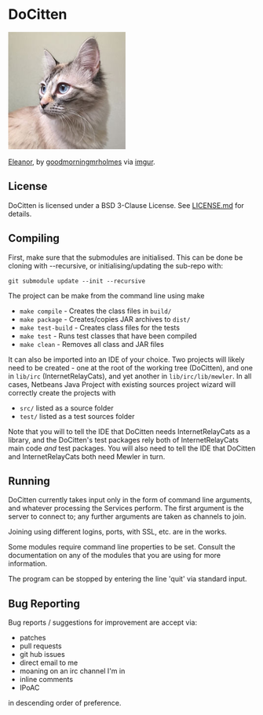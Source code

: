 DoCitten
========

![DoCitten Kitten](docs/docitten.jpg)

[Eleanor](https://imgur.com/K8E10eQ), by [goodmorningmrholmes](https://imgur.com/user/goodmorningmrholmes) via [imgur](https://imgur.com/K8E10eQ).

License
-------
DoCitten is licensed under a BSD 3-Clause License. See [LICENSE.md](LICENSE.md)
for details.

Compiling
---------

First, make sure that the submodules are initialised. This can be done be cloning
with --recursive, or initialising/updating the sub-repo with:

    git submodule update --init --recursive

The project can be make from the command line using
make

- ```make compile```    - Creates the class files in ```build/```
- ```make package```    - Creates/copies JAR archives to ```dist/```
- ```make test-build``` - Creates class files for the tests
- ```make test```       - Runs test classes that have been compiled
- ```make clean```      - Removes all class and JAR files

It can also be imported into an IDE of your choice.
Two projects will likely need to be created - one at the root of the working
tree (DoCitten), and one in ```lib/irc``` (InternetRelayCats), and yet
another in ```lib/irc/lib/mewler```.
In all cases, Netbeans Java Project with existing sources project wizard
will correctly create the projects with

- ```src/``` listed as a source folder
- ```test/``` listed as a test sources folder

Note that you will to tell the IDE that DoCitten needs InternetRelayCats as a
library, and the DoCitten's test packages rely both of InternetRelayCats main
code _and_ test packages. You will also need to tell the IDE that DoCitten and
InternetRelayCats both need Mewler in turn.

Running
-------

DoCitten currently takes input only in the form of command line arguments, and
whatever processing the Services perform.
The first argument is the server to connect to; any further arguments are taken
as channels to join.

Joining using different logins, ports, with SSL, etc. are in the works.

Some modules require command line properties to be set. Consult the
documentation on any of the modules that you are using for more information.

The program can be stopped by entering the line 'quit' via standard input.

Bug Reporting
-------------

Bug reports / suggestions for improvement are accept via:

- patches
- pull requests
- git hub issues
- direct email to me
- moaning on an irc channel I'm in
- inline comments
- IPoAC

in descending order of preference.
